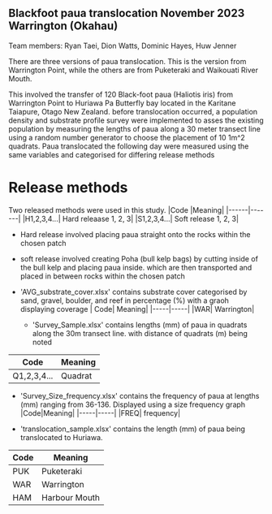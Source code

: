 ## Blackfoot paua translocation November 2023 Warrington (Okahau)
Team members: Ryan Taei, Dion Watts, Dominic Hayes, Huw Jenner

There are three versions of paua translocation. This is the version from Warrington Point, while the others are from Puketeraki and Waikouati River Mouth. 

This involved the transfer of 120 Black-foot paua (Haliotis iris) from Warrington Point to Huriawa Pa Butterfly bay located in the Karitane Taiapure, Otago New Zealand. before translocation occurred, a population density and substrate profile survey were implemented to asses the existing population by measuring the lengths of paua along a 30 meter transect line using a random number generator to choose the placement of 10 1m^2 quadrats. Paua translocated the following day were measured using the same variables and categorised for differing release methods

# Release methods
Two released methods were used in this study. 
|Code  |Meaning|
|------|-------|
|H1,2,3,4...| Hard releaase 1, 2, 3|
|S1,2,3,4...| Soft release 1, 2, 3|

- Hard release involved placing paua straight onto the rocks within the chosen patch
- soft release involved creating Poha (bull kelp bags) by cutting inside of the bull kelp and placing paua inside. which are then transported and placed in between rocks within the chosen patch

- 'AVG_substrate_cover.xlsx' contains substrate cover categorised by sand, gravel, boulder, and reef in percentage (%) with a graoh displaying coverage
  | Code| Meaning|
  |-----|-----|
  |WAR| Warrington|

  - 'Survey_Sample.xlsx' contains lengths (mm) of paua in quadrats along the 30m transect line. with distance of quadrats (m) being noted
 
 |Code| Meaning|
 |-----|-------|
 |Q1,2,3,4...|Quadrat|

 - 'Survey_Size_frequency.xlsx' contains the frequency of paua at lengths (mm) ranging from 36-136. Displayed using a size frequency graph
   |Code|Meaning|
   |-----|-----|
   |FREQ| frequency|

- 'translocation_sample.xlsx' contains the length (mm) of paua being translocated to Huriawa.


|Code|Meaning|
|----|------|
|PUK| Puketeraki|
|WAR| Warrington|
|HAM| Harbour Mouth|





